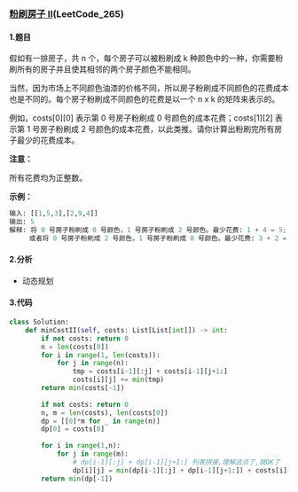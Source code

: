 ### [粉刷房子 II](https://leetcode-cn.com/problems/paint-house-ii/)(LeetCode_265)

#### 1.题目

假如有一排房子，共 n 个，每个房子可以被粉刷成 k 种颜色中的一种，你需要粉刷所有的房子并且使其相邻的两个房子颜色不能相同。

当然，因为市场上不同颜色油漆的价格不同，所以房子粉刷成不同颜色的花费成本也是不同的。每个房子粉刷成不同颜色的花费是以一个 n x k 的矩阵来表示的。

例如，costs[0][0] 表示第 0 号房子粉刷成 0 号颜色的成本花费；costs[1][2] 表示第 1 号房子粉刷成 2 号颜色的成本花费，以此类推。请你计算出粉刷完所有房子最少的花费成本。

**注意：**

所有花费均为正整数。

**示例：**

```python
输入: [[1,5,3],[2,9,4]]
输出: 5
解释: 将 0 号房子粉刷成 0 号颜色，1 号房子粉刷成 2 号颜色。最少花费: 1 + 4 = 5; 
     或者将 0 号房子粉刷成 2 号颜色，1 号房子粉刷成 0 号颜色。最少花费: 3 + 2 = 5. 

```





#### 2.分析

- 动态规划

#### 3.代码

```python
class Solution:
    def minCostII(self, costs: List[List[int]]) -> int:
        if not costs: return 0
        n = len(costs[0])
        for i in range(1, len(costs)):
            for j in range(n):
                tmp = costs[i-1][:j] + costs[i-1][j+1:]
                costs[i][j] += min(tmp)
        return min(costs[-1])
        
        if not costs: return 0
        n, m = len(costs), len(costs[0])
        dp = [[0]*m for _ in range(n)]
        dp[0] = costs[0]
        
        for i in range(1,n):
            for j in range(m):
                # dp[i-1][:j] + dp[i-1][j+1:] 列表拼接,理解这点了,就OK了
                dp[i][j] = min(dp[i-1][:j] + dp[i-1][j+1:]) + costs[i][j]
        return min(dp[-1])
        
```

